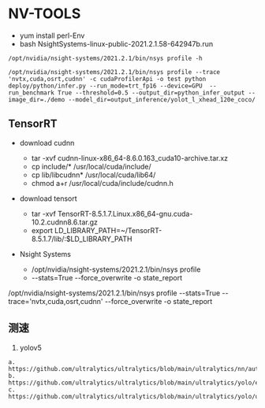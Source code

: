 
# NV-TOOLS

- yum install perl-Env
- bash NsightSystems-linux-public-2021.2.1.58-642947b.run

```
/opt/nvidia/nsight-systems/2021.2.1/bin/nsys profile -h 

/opt/nvidia/nsight-systems/2021.2.1/bin/nsys profile --trace 'nvtx,cuda,osrt,cudnn' -c cudaProfilerApi -o test python deploy/python/infer.py --run_mode=trt_fp16 --device=GPU  --run_benchmark True --threshold=0.5 --output_dir=python_infer_output --image_dir=./demo --model_dir=output_inference/yolot_l_xhead_120e_coco/

```

## TensorRT
- download cudnn
  - tar -xvf cudnn-linux-x86_64-8.6.0.163_cuda10-archive.tar.xz
  - cp include/* /usr/local/cuda/include/
  - cp lib/libcudnn* /usr/local/cuda/lib64/
  - chmod a+r /usr/local/cuda/include/cudnn.h 

- download tensort 
  - tar -xvf TensorRT-8.5.1.7.Linux.x86_64-gnu.cuda-10.2.cudnn8.6.tar.gz
  - export LD_LIBRARY_PATH=~/TensorRT-8.5.1.7/lib/:$LD_LIBRARY_PATH

- Nsight Systems
  - /opt/nvidia/nsight-systems/2021.2.1/bin/nsys  profile
  - --stats=True --force_overwrite -o state_report



<!-- /opt/nvidia/nsight-systems/2021.2.1/bin/nsys profile --help  -->

/opt/nvidia/nsight-systems/2021.2.1/bin/nsys profile --stats=True --trace='nvtx,cuda,osrt,cudnn' --force_overwrite -o state_report




## 测速
1. yolov5
```
a. https://github.com/ultralytics/ultralytics/blob/main/ultralytics/nn/autobackend.py#L305
b. https://github.com/ultralytics/ultralytics/blob/main/ultralytics/yolo/engine/validator.py#L158
c. https://github.com/ultralytics/ultralytics/blob/main/ultralytics/yolo/utils/ops.py#L17


```
